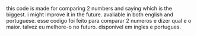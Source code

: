 this code is made for comparing 2 numbers and saying which is the biggest. i might improve it in the future. avaliable in both english and portuguese.
esse codigo foi feito para comparar 2 numeros e dizer qual e o maior. talvez eu melhore-o no futuro. disponivel em ingles e portugues.
